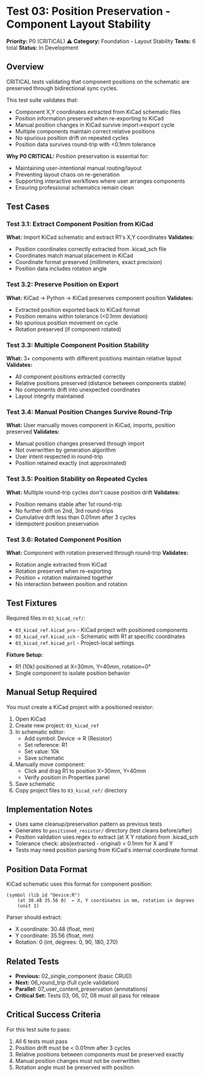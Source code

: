 # Test 03: Position Preservation - Component Layout Stability

**Priority:** P0 (CRITICAL) ⚠️
**Category:** Foundation - Layout Stability
**Tests:** 6 total
**Status:** In Development

## Overview

CRITICAL tests validating that component positions on the schematic are preserved through bidirectional sync cycles.

This test suite validates that:
- Component X,Y coordinates extracted from KiCad schematic files
- Position information preserved when re-exporting to KiCad
- Manual position changes in KiCad survive import→export cycle
- Multiple components maintain correct relative positions
- No spurious position drift on repeated cycles
- Position data survives round-trip with <0.1mm tolerance

**Why P0 CRITICAL:** Position preservation is essential for:
- Maintaining user-intentional manual routing/layout
- Preventing layout chaos on re-generation
- Supporting interactive workflows where user arranges components
- Ensuring professional schematics remain clean

## Test Cases

### Test 3.1: Extract Component Position from KiCad
**What:** Import KiCad schematic and extract R1's X,Y coordinates
**Validates:**
- Position coordinates correctly extracted from .kicad_sch file
- Coordinates match manual placement in KiCad
- Coordinate format preserved (millimeters, exact precision)
- Position data includes rotation angle

### Test 3.2: Preserve Position on Export
**What:** KiCad → Python → KiCad preserves component position
**Validates:**
- Extracted position exported back to KiCad format
- Position remains within tolerance (<0.1mm deviation)
- No spurious position movement on cycle
- Rotation preserved (if component rotated)

### Test 3.3: Multiple Component Position Stability
**What:** 3+ components with different positions maintain relative layout
**Validates:**
- All component positions extracted correctly
- Relative positions preserved (distance between components stable)
- No components drift into unexpected coordinates
- Layout integrity maintained

### Test 3.4: Manual Position Changes Survive Round-Trip
**What:** User manually moves component in KiCad, imports, position preserved
**Validates:**
- Manual position changes preserved through import
- Not overwritten by generation algorithm
- User intent respected in round-trip
- Position retained exactly (not approximated)

### Test 3.5: Position Stability on Repeated Cycles
**What:** Multiple round-trip cycles don't cause position drift
**Validates:**
- Position remains stable after 1st round-trip
- No further drift on 2nd, 3rd round-trips
- Cumulative drift less than 0.01mm after 3 cycles
- Idempotent position preservation

### Test 3.6: Rotated Component Position
**What:** Component with rotation preserved through round-trip
**Validates:**
- Rotation angle extracted from KiCad
- Rotation preserved when re-exporting
- Position + rotation maintained together
- No interaction between position and rotation

## Test Fixtures

Required files in `03_kicad_ref/`:
- `03_kicad_ref.kicad_pro` - KiCad project with positioned components
- `03_kicad_ref.kicad_sch` - Schematic with R1 at specific coordinates
- `03_kicad_ref.kicad_prl` - Project-local settings

**Fixture Setup:**
- R1 (10k) positioned at X=30mm, Y=40mm, rotation=0°
- Single component to isolate position behavior

## Manual Setup Required

You must create a KiCad project with a positioned resistor:

1. Open KiCad
2. Create new project: `03_kicad_ref`
3. In schematic editor:
   - Add symbol: Device → R (Resistor)
   - Set reference: R1
   - Set value: 10k
   - Save schematic
4. Manually move component:
   - Click and drag R1 to position X=30mm, Y=40mm
   - Verify position in Properties panel
5. Save schematic
6. Copy project files to `03_kicad_ref/` directory

## Implementation Notes

- Uses same cleanup/preservation pattern as previous tests
- Generates to `positioned_resistor/` directory (test cleans before/after)
- Position validation uses regex to extract (at X Y rotation) from .kicad_sch
- Tolerance check: abs(extracted - original) < 0.1mm for X and Y
- Tests may need position parsing from KiCad's internal coordinate format

## Position Data Format

KiCad schematic uses this format for component position:
```
(symbol (lib_id "Device:R")
    (at 30.48 35.56 0)  ← X, Y coordinates in mm, rotation in degrees
    (unit 1)
```

Parser should extract:
- X coordinate: 30.48 (float, mm)
- Y coordinate: 35.56 (float, mm)
- Rotation: 0 (int, degrees: 0, 90, 180, 270)

## Related Tests

- **Previous:** 02_single_component (basic CRUD)
- **Next:** 06_round_trip (full cycle validation)
- **Parallel:** 07_user_content_preservation (annotations)
- **Critical Set:** Tests 03, 06, 07, 08 must all pass for release

## Critical Success Criteria

For this test suite to pass:
1. All 6 tests must pass
2. Position drift must be < 0.01mm after 3 cycles
3. Relative positions between components must be preserved exactly
4. Manual position changes must not be overwritten
5. Rotation angle must be preserved with position
